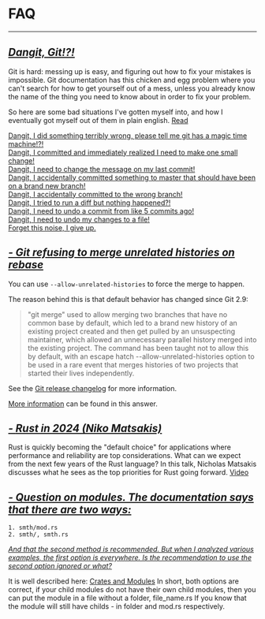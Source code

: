 # FAQ
---



## <ins>*[Dangit, Git!?!](https://dangitgit.com/en)*</ins>
Git is hard: messing up is easy, and figuring out how to fix your mistakes is impossible. Git documentation has this chicken and egg problem where you can't search for how to get yourself out of a mess, unless you already know the name of the thing you need to know about in order to fix your problem.

So here are some bad situations I've gotten myself into, and how I eventually got myself out of them in plain english. [Read](https://dangitgit.com/en)

[Dangit, I did something terribly wrong, please tell me git has a magic time machine!?!](https://dangitgit.com/en#magic-time-machine)<br>
[Dangit, I committed and immediately realized I need to make one small change!](https://dangitgit.com/en#change-last-commit)<br>
[Dangit, I need to change the message on my last commit!](https://dangitgit.com/en#change-last-commit-message)<br>
[Dangit, I accidentally committed something to master that should have been on a brand new branch!](https://dangitgit.com/en#accidental-commit-master)<br>
[Dangit, I accidentally committed to the wrong branch!](https://dangitgit.com/en#accidental-commit-wrong-branch)<br>
[Dangit, I tried to run a diff but nothing happened?!](https://dangitgit.com/en#dude-wheres-my-diff)<br>
[Dangit, I need to undo a commit from like 5 commits ago!](https://dangitgit.com/en#undo-a-commit)<br>
[Dangit, I need to undo my changes to a file!](https://dangitgit.com/en#undo-a-file)<br>
[Forget this noise, I give up.](https://dangitgit.com/en#forget-this-noise)<br>

## <ins>*- Git refusing to merge unrelated histories on rebase*</ins>
You can use `--allow-unrelated-histories` to force the merge to happen.

The reason behind this is that default behavior has changed since Git 2.9:
>"git merge" used to allow merging two branches that have no common base by default, which led to a brand new history of an existing project created and then get pulled by an unsuspecting maintainer, which allowed an unnecessary parallel history merged into the existing project. The command has been taught not to allow this by default, with an escape hatch --allow-unrelated-histories option to be used in a rare event that merges histories of two projects that started their lives independently.

See the [Git release changelog](https://github.com/git/git/blob/master/Documentation/RelNotes/2.9.0.txt#L58-L68) for more information.

[More information](https://stackoverflow.com/questions/39761024/refusing-to-merge-unrelated-histories-failure-while-pulling-to-recovered-repos/39783462#39783462) can be found in this answer.

## <ins>*- [Rust in 2024 (Niko Matsakis)](https://www.youtube.com/watch?v=OuSiuySr6_Q)*</ins>

Rust is quickly becoming the "default choice" for applications where performance and reliability are top considerations. What can we expect from the next few years of the Rust language? In this talk, Nicholas Matsakis discusses what he sees as the top priorities for Rust going forward. [Video](https://www.youtube.com/watch?v=OuSiuySr6_Q)

## <ins>*- Question on modules. The documentation says that there are two ways:*</ins><br>
	1. smth/mod.rs
	2. smth/, smth.rs
<ins>*And that the second method is recommended. But when I analyzed various examples, the first option is everywhere. Is the recommendation to use the second option ignored or what?*</ins>

It is well described here: [Crates and Modules](https://web.mit.edu/rust-lang_v1.25/arch/amd64_ubuntu1404/share/doc/rust/html/book/first-edition/crates-and-modules.html) In short, both options are correct, if your child modules do not have their own child modules, then you can put the module in a file without a folder, file_name.rs If you know that the module will still have childs - in folder and mod.rs respectively.